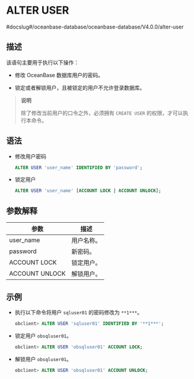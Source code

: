 ALTER USER 
===============================
#docslug#/oceanbase-database/oceanbase-database/V4.0.0/alter-user


描述 
-----------------------

该语句主要用于执行以下操作：

* 修改 OceanBase 数据库用户的密码。

  

* 锁定或者解锁用户，且被锁定的用户不允许登录数据库。

  



>**说明**
>
>除了修改当前用户的口令之外，必须拥有 `CREATE USER` 的权限，才可以执行本命令。

语法 
-----------------------

* 修改用户密码

  ```sql
  ALTER USER 'user_name' IDENTIFIED BY 'password';
  ```

  

* 锁定用户

  ```sql
  ALTER USER 'user_name' [ACCOUNT LOCK | ACCOUNT UNLOCK];
  ```

  




参数解释 
-------------------------



|     **参数**     | **描述** |
|----------------|--------|
| user_name      | 用户名称。  |
| password       | 新密码。   |
| ACCOUNT LOCK   | 锁定用户。  |
| ACCOUNT UNLOCK | 解锁用户。  |



示例 
-----------------------

* 执行以下命令将用户 `sqluser01` 的密码修改为 `**1***`。

  ```sql
  obclient> ALTER USER 'sqluser01' IDENTIFIED BY '**1***';
  ```

  

* 锁定用户 `obsqluser01`。

  ```sql
  obclient> ALTER USER 'obsqluser01' ACCOUNT LOCK;
  ```

  

* 解锁用户 `obsqluser01`。

  ```sql
  obclient> ALTER USER 'obsqluser01' ACCOUNT UNLOCK;
  ```

  



